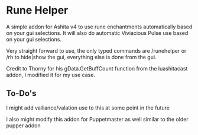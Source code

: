 # Rune Helper
A simple addon for Ashita v4 to use rune enchantments automatically based on your gui selections. It will also do automatic Viviacious Pulse use based on your gui selections.

Very straight forward to use, the only typed commands are /runehelper or /rh to hide|show the gui, everything else is done from the gui.

Credit to Thorny for his gData.GetBuffCount function from the luashitacast addon, I modified it for my use case.

## To-Do's
I might add valliance/valation use to this at some point in the future

I also might modify this addon for Puppetmaster as well similar to the older pupper addon
